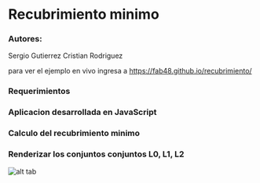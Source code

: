 # Recubrimiento minimo

### Autores:
Sergio Gutierrez
Cristian Rodriguez

para ver el ejemplo en vivo ingresa a https://fab48.github.io/recubrimiento/

### Requerimientos

### Aplicacion desarrollada en JavaScript
### Calculo del recubrimiento minimo
### Renderizar los conjuntos conjuntos L0, L1, L2

![alt tab](https://raw.githubusercontent.com/fab48/recubrimiento/master/caso_de_uso.png)
